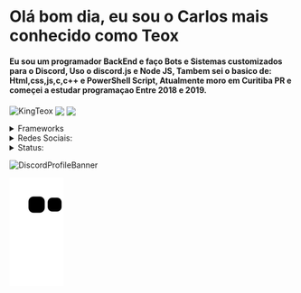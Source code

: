 <div>
<h1>Olá bom dia, eu sou o Carlos mais conhecido como Teox</h1>

<h4> 
  Eu sou um programador BackEnd e faço Bots e Sistemas customizados para o Discord, Uso o discord.js e Node JS, Tambem sei o basico de: Html,css,js,c,c++ e PowerShell Script, Atualmente moro em Curitiba PR e começei a estudar programaçao Entre 2018 e 2019.
</h4>
<p>
    <img align="center" src="https://komarev.com/ghpvc/?username=KingTeox&label=Profile%20views&color=5865F2&style=flat-square" alt="KingTeox" /> 
    <img align="center" src="https://img.shields.io/github/followers/KingTeox?color=5865F2&style=social" />
    <img align="center" src="https://img.shields.io/github/stars/KingTeox?color=5865F2&style=social" /> 
    
</p>

<details>
  <summary>Frameworks</summary>
  <img src="https://img.shields.io/badge/Node.js-339933?style=for-the-badge&logo=nodedotjs&logoColor=white"/>
</details>
</div>

<div>
<details>
  <summary>Redes Sociais:</summary>
  <a href="https://www.instagram.com/kingxteox/" target="_blank">
    <img src="https://img.shields.io/badge/-Instagram-%23E4405F?style=for-the-badge&logo=instagram&logoColor=white" target="_blank"></a>
  <a href="https://twitter.com/KingTeox" target="_blank">
     <img src="https://img.shields.io/badge/twitter-%231DA1F2.svg?&style=for-the-badge&logo=twitter&logoColor=white" target="_blank"></a>
</details>
</div>

<div>
<details>
<summary>Status:</summary>

<p>
  <img align="center" src="https://github-readme-stats.vercel.app/api?username=KingTeox&show_icons=true&theme=github_dark&locale=pt-br" /></p>
<p>
  <img align="center" src="https://github-readme-stats.vercel.app/api/top-langs?username=KingTeox&show_icons=true&theme=github_dark&locale=pt-br" /></p>
<p>
  <img align="center" src="https://github-readme-streak-stats.herokuapp.com/?user=KingTeox&theme=dark" /></p>

</details>

![DiscordProfileBanner](https://discord.c99.nl/widget/theme-1/462980817040310283.png)

![Snake animation](https://github.com/KingTeox/KingTeox/blob/output/github-contribution-grid-snake.svg)

</div>
